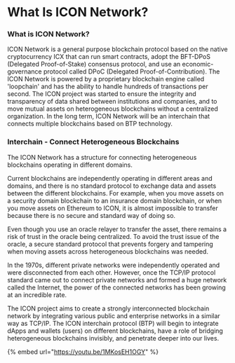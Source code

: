# What Is ICON Network?

### What is ICON Network?

ICON Network is a general purpose blockchain protocol based on the native cryptocurrency ICX that can run smart contracts, adopt the BFT-DPoS \(Delegated Proof-of-Stake\) consensus protocol, and use an economic-governance protocol called DPoC \(Delegated Proof-of-Contribution\). The ICON Network is powered by a proprietary blockchain engine called 'loopchain' and has the ability to handle hundreds of transactions per second. The ICON project was started to ensure the integrity and transparency of data shared between institutions and companies, and to move mutual assets on heterogeneous blockchains without a centralized organization. In the long term, ICON Network will be an interchain that connects multiple blockchains based on BTP technology.

### Interchain - Connect Heterogeneous Blockchains

The ICON Network has a structure for connecting heterogeneous blockchains operating in different domains.

Current blockchains are independently operating in different areas and domains, and there is no standard protocol to exchange data and assets between the different blockchains. For example, when you move assets on a security domain blockchain to an insurance domain blockchain, or when you move assets on Ethereum to ICON, it is almost impossible to transfer because there is no secure and standard way of doing so.

Even though you use an oracle relayer to transfer the asset, there remains a risk of trust in the oracle being centralized. To avoid the trust issue of the oracle, a secure standard protocol that prevents forgery and tampering when moving assets across heterogeneous blockchains was needed.

In the 1970s, different private networks were independently operated and were disconnected from each other. However, once the TCP/IP protocol standard came out to connect private networks and formed a huge network called the Internet, the power of the connected networks has been growing at an incredible rate.

The ICON project aims to create a strongly interconnected blockchain network by integrating various public and enterprise networks in a similar way as TCP/IP. The ICON interchain protocol \(BTP\) will begin to integrate dApps and wallets \(users\) on different blockchains, have a role of bridging heterogeneous blockchains invisibly, and penetrate deeper into our lives.

{% embed url="https://youtu.be/1MKosEH1OGY" %}



